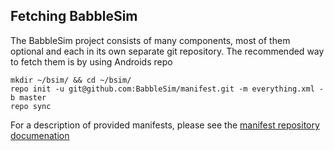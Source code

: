 ## Fetching BabbleSim

The BabbleSim project consists of many components, most of them optional
and each in its own separate git repository.
The recommended way to fetch them is by using Androids repo

```
mkdir ~/bsim/ && cd ~/bsim/
repo init -u git@github.com:BabbleSim/manifest.git -m everything.xml -b master
repo sync
```

For a description of provided manifests, please see the
[manifest repository documenation](https://github.com/BabbleSim/manifest)